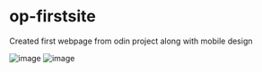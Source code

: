 # op-firstsite

Created first webpage from odin project along with mobile design

![image](https://github.com/musairul/op-firstsite/assets/161339493/df7094bb-7a8a-4937-9a30-f7ab9e706c48)
![image](https://github.com/musairul/op-firstsite/assets/161339493/dfe336d5-96ce-4e63-a54d-86ab6f2b6589)


